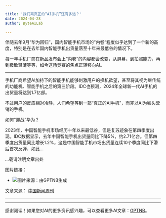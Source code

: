 ```yaml
---

title: '我们离真正的“AI手机”还有多远？'
date: 2024-04-28
author: ByteAILab

---
```


伴随去年9月“华为回归”，国内智能手机市场的“内卷”程度似乎达到了一个新的高度，特别是在去年国内智能手机出货量落至十年来最低谷的情况下。

每一年手机厂商在新品发布会上“内卷”的内容都会改变，从屏幕，到拍照能力，再到极致轻薄等等，如今这场竞赛的焦点正转移向AI。

---


手机厂商希望AI加持下的智能手机能够刺激用户的换机欲望，甚至将其视为继传统的功能机、智能手机之后的第三阶段。IDC也预测，2024年全球新一代AI手机的出货量将达到1.7亿部。

不过用户的反应相对冷静，人们希望等到一部“真正的AI手机”，而非以AI为噱头营销的手机。

如何“迎战”华为？

2023年，中国智能手机市场经历十年以来最低谷，但是复苏迹象在第四季度出现。IDC数据显示，去年中国智能手机出货量同比下降5%，约2.71亿台。但第四季度出货量同比增长1.2%，这是中国智能手机市场出货量连续10个季度同比下滑后首次反弹，如此...

...载请注明文章出处

图片链接：
- ![图片来源：由GPTNB生成](http://www.jesonc.com/upload/3B33CB85B496C0CB6FBA4C2BD79320AD/1714102582600/FqZrzTOfetwssvUqv55AsctbwGQN.png)

文章来源： [中国新闻周刊](javascript:void(0);)

---
---
感谢阅读！如果您对AI的更多资讯感兴趣，可以查看更多AI文章：[GPTNB](https://gptnb.com)。